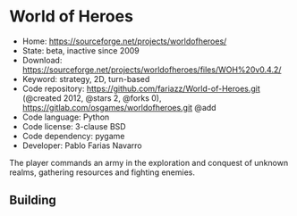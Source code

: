 # World of Heroes

- Home: https://sourceforge.net/projects/worldofheroes/
- State: beta, inactive since 2009
- Download: https://sourceforge.net/projects/worldofheroes/files/WOH%20v0.4.2/
- Keyword: strategy, 2D, turn-based
- Code repository: https://github.com/fariazz/World-of-Heroes.git (@created 2012, @stars 2, @forks 0), https://gitlab.com/osgames/worldofheroes.git @add
- Code language: Python
- Code license: 3-clause BSD
- Code dependency: pygame
- Developer: Pablo Farias Navarro

The player commands an army in the exploration and conquest of unknown realms, gathering resources and fighting enemies.

## Building
